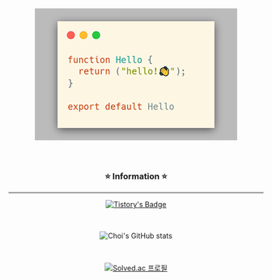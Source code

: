 <div align="center" >
  <img src=.\img\hello.png alt="Hello Function">
</div>
<br>
<br>
<div align="center">
  <h3>⭐ Information ⭐</h3>
  <hr>
  
  [![Tistory's Badge](https://github-readme-tistory-card.vercel.app/api/badge?name=Artistic&theme=vue)](https://art-coding3.tistory.com/)
  
  <br>
  
  ![Choi's GitHub stats](https://github-readme-stats.vercel.app/api?username=choi33&show_icons=true&theme=cobalt)
  
  
  <br>
  
  [![Solved.ac
프로필](http://mazassumnida.wtf/api/v2/generate_badge?boj=choiys0513)](https://solved.ac/choiys0513)
</div>

<!--
**Choi33/Choi33** is a ✨ _special_ ✨ repository because its `README.md` (this file) appears on your GitHub profile.

Here are some ideas to get you started:

- 🔭 I’m currently working on ...
- 🌱 I’m currently learning ...
- 👯 I’m looking to collaborate on ...
- 🤔 I’m looking for help with ...
- 💬 Ask me about ...
- 📫 How to reach me: ...
- 😄 Pronouns: ...
- ⚡ Fun fact: ...
-->
